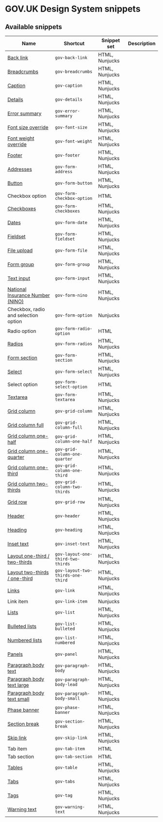 # GOV.UK Design System snippets

## Available snippets

|Name|Shortcut|Snippet set|Description|
|---|---|---|---|
|[Back link](https://design-system.service.gov.uk/components/back-link/)|`gov-back-link`|HTML, Nunjucks||
|[Breadcrumbs](https://design-system.service.gov.uk/components/breadcrumbs/)|`gov-breadcrumbs`|HTML, Nunjucks||
|[Caption](https://design-system.service.gov.uk/styles/typography/#headings-with-captions)|`gov-caption`|HTML, Nunjucks||
|[Details](https://design-system.service.gov.uk/components/details/)|`gov-details`|HTML, Nunjucks||
|[Error summary](https://design-system.service.gov.uk/components/error-summary/)|`gov-error-summary`|HTML, Nunjucks||
|[Font size override](https://design-system.service.gov.uk/styles/typography/#font-size)|`gov-font-size`|HTML, Nunjucks||
|[Font weight override](https://design-system.service.gov.uk/styles/typography/#font-weight)|`gov-font-weight`|HTML, Nunjucks||
|[Footer](https://design-system.service.gov.uk/components/footer/)|`gov-footer`|HTML, Nunjucks||
|[Addresses](https://design-system.service.gov.uk/patterns/addresses/)|`gov-form-address`|HTML, Nunjucks||
|[Button](https://design-system.service.gov.uk/components/button/)|`gov-form-button`|HTML, Nunjucks||
|Checkbox option|`gov-form-checkbox-option`|HTML||
|[Checkboxes](https://design-system.service.gov.uk/components/checkboxes/)|`gov-form-checkboxes`|HTML, Nunjucks||
|[Dates](https://design-system.service.gov.uk/components/date-input/)|`gov-form-date`|HTML, Nunjucks||
|[Fieldset](https://design-system.service.gov.uk/components/fieldset/)|`gov-form-fieldset`|HTML, Nunjucks||
|[File upload](https://design-system.service.gov.uk/components/file-upload/)|`gov-form-file`|HTML, Nunjucks||
|[Form group](https://design-system.service.gov.uk/)|`gov-form-group`|HTML, Nunjucks||
|[Text input](https://design-system.service.gov.uk/components/text-input/)|`gov-form-input`|HTML, Nunjucks||
|[National Insurance Number (NINO)](https://design-system.service.gov.uk/patterns/national-insurance-numbers/)|`gov-form-nino`|HTML, Nunjucks||
|Checkbox, radio and selection option|`gov-form-option`|Nunjucks||
|Radio option|`gov-form-radio-option`|HTML||
|[Radios](https://design-system.service.gov.uk/components/radios/)|`gov-form-radios`|HTML, Nunjucks||
|[Form section](https://design-system.service.gov.uk/)|`gov-form-section`|HTML, Nunjucks||
|[Select](https://design-system.service.gov.uk/components/select/)|`gov-form-select`|HTML, Nunjucks||
|Select option|`gov-form-select-option`|HTML||
|[Textarea](https://design-system.service.gov.uk/components/textarea/)|`gov-form-textarea`|HTML, Nunjucks||
|[Grid column](https://design-system.service.gov.uk/styles/layout/)|`gov-grid-column`|HTML, Nunjucks||
|[Grid column full](https://design-system.service.gov.uk/styles/layout/#full-width)|`gov-grid-column-full`|HTML, Nunjucks||
|[Grid column one-half](https://design-system.service.gov.uk/styles/layout/#one-half)|`gov-grid-column-one-half`|HTML, Nunjucks||
|[Grid column one-quarter](https://design-system.service.gov.uk/styles/layout/#one-quarter)|`gov-grid-column-one-quarter`|HTML, Nunjucks||
|[Grid column one-third](https://design-system.service.gov.uk/styles/layout/#one-third)|`gov-grid-column-one-third`|HTML, Nunjucks||
|[Grid column two-thirds](https://design-system.service.gov.uk/styles/layout/#two-thirds)|`gov-grid-column-two-thirds`|HTML, Nunjucks||
|[Grid row](https://design-system.service.gov.uk/styles/layout/)|`gov-grid-row`|HTML, Nunjucks||
|[Header](https://design-system.service.gov.uk/components/header/)|`gov-header`|HTML, Nunjucks||
|[Heading](https://design-system.service.gov.uk/styles/typography/#headings)|`gov-heading`|HTML, Nunjucks||
|[Inset text](https://design-system.service.gov.uk/components/inset-text/)|`gov-inset-text`|HTML, Nunjucks||
|[Layout one-third / two-thirds](https://design-system.service.gov.uk/styles/layout/#two-thirds-one-third)|`gov-layout-one-third-two-thirds`|HTML, Nunjucks||
|[Layout two-thirds / one-third](https://design-system.service.gov.uk/styles/layout/#two-thirds-one-third)|`gov-layout-two-thirds-one-third`|HTML, Nunjucks||
|[Links](https://design-system.service.gov.uk/styles/typography/#links)|`gov-link`|HTML, Nunjucks||
|Link item|`gov-link-item`|Nunjucks||
|[Lists](https://design-system.service.gov.uk/styles/typography/#lists)|`gov-list`|HTML, Nunjucks||
|[Bulleted lists](https://design-system.service.gov.uk/styles/typography/#bulleted-lists)|`gov-list-bulleted`|HTML, Nunjucks||
|[Numbered lists](https://design-system.service.gov.uk/styles/typography/#numbered-lists)|`gov-list-numbered`|HTML, Nunjucks||
|[Panels](https://design-system.service.gov.uk/components/panel/)|`gov-panel`|HTML, Nunjucks||
|[Paragraph body text](https://design-system.service.gov.uk/styles/typography/#body)|`gov-paragraph-body`|HTML, Nunjucks||
|[Paragraph body text large](https://design-system.service.gov.uk/styles/typography/#lead-paragraph)|`gov-paragraph-body-lead`|HTML, Nunjucks||
|[Paragraph body text small](https://design-system.service.gov.uk/styles/typography/#body-small)|`gov-paragraph-body-small`|HTML, Nunjucks||
|[Phase banner](https://design-system.service.gov.uk/components/phase-banner/)|`gov-phase-banner`|HTML, Nunjucks||
|[Section break](https://design-system.service.gov.uk/styles/typography/#section-break)|`gov-section-break`|HTML, Nunjucks||
|[Skip link](https://design-system.service.gov.uk/components/skip-link/)|`gov-skip-link`|HTML, Nunjucks||
|Tab item|`gov-tab-item`|HTML||
|Tab section|`gov-tab-section`|HTML||
|[Tables](https://design-system.service.gov.uk/components/table/)|`gov-table`|HTML, Nunjucks||
|[Tabs](https://design-system.service.gov.uk/components/tabs/)|`gov-tabs`|HTML, Nunjucks||
|[Tags](https://design-system.service.gov.uk/components/tag/)|`gov-tag`|HTML, Nunjucks||
|[Warning text](https://design-system.service.gov.uk/components/warning-text/)|`gov-warning-text`|HTML, Nunjucks||
